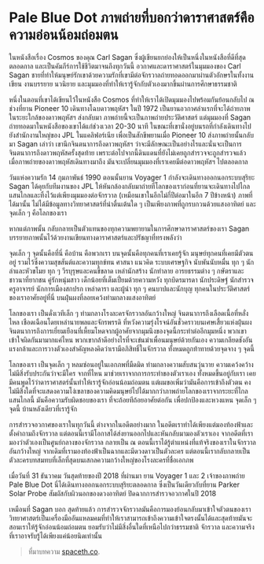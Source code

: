 
Pale Blue Dot ภาพถ่ายที่บอกว่าดาราศาสตร์คือความอ่อนน้อมถ่อมตน
===

ในหนังสือเรื่อง Cosmos ของคุณ Carl Sagan ซึ่งผู้เขียนยกย่องให้เป็นหนึ่งในหนังสือที่ดีที่สุดตลอดกาล และเป็นคัมภีร์การใช้ชีวิตมาจนถึงทุกวันนี้ อวกาศและดาราศาสตร์ในมุมมองของ Carl Sagan ชายที่ทำให้มนุษย์รักเขาด้วยความรักที่เขามีต่อจักรวาลถ่ายทอดออกมาผ่านตัวอักษรในทั้งงานเขียน งานบรรยาย นวนิยาย และมุมมองที่ทำให้เรารู้จักกับตัวเองมากขึ้นผ่านการศึกษาธรรมชาติ


หนึ่งในตอนที่เขาได้เขียนไว้ในหนังสือ Cosmos ที่ทำให้เราได้เปิดมุมมองไปพร้อมกันย้อนกลับไป ณ ช่วงที่ยาน Pioneer 10 เดินทางโฉบดาวพฤหัสฯ ในปี 1972 เป็นยานอวกาศลำแรกที่จะได้ถ่ายภาพในระยะใกล้ของดาวพฤหัสฯ ส่งกลับมา ภาพถ่ายนี้จะเป็นภาพถ่ายประวัติศาสตร์ แต่มุมมองที่ Sagan ถ่ายทอดมาในหนังสือของเขาได้แก่ช่วงเวลา 20-30 นาที ในขณะที่เขานั่งอยู่บนรถที่กำลังเดินทางไปยังสำนักงานใหญ่ของ JPL ในแคลิฟอร์เนีย เพื่อเป็นสักขีพยานเมื่อ Pioneer 10 ส่งภาพถ่ายนั้นกลับมา Sagan เล่าว่า เขานึกจินตนาการถึงดาวพฤหัสฯ ว่าจะมีลักษณะเป็นอย่างไรและนั่นจะเป็นการจินตนาการถึงดาวพฤหัสครั้งสุดท้าย เพราะต่อไปจากนี้ดินแดนที่ยังไม่เคยถูกสำรวจจะถูกสำรวจแล้ว เมื่อภาพถ่ายของดาวพฤหัสเดินทางมาถึง มันจะเปลี่ยนมุมมองที่เราเคยมีต่อดาวพฤหัสฯ ไปตลอดกาล


วันแห่งความรัก 14 กุมภาพันธ์ 1990 ตอนนั้นยาน Voyager 1 กำลังจะเดินทางออกนอกระบบสุริยะ Sagan ได้คุยกับทีมงานของ JPL ให้หันกล้องกลับมาถ่ายที่โลกของเราก่อนที่ยานจะเดินทางไปไกลแสนไกลและทิ้งไว้แต่เพียงมุมมองต่อจักรวาล (เหมือนเขาในอีกไม่กี่ปีต่อมาในอีก 7 ปีข้างหน้า) ภาพที่ได้มานั้น ไม่ได้มีข้อมูลทางวิทยาศาสตร์ที่น่าตื่นเต้นใด ๆ เป็นเพียงภาพที่ถูกรบกวนด้วยแสงอาทิตย์ และจุดเล็ก ๆ คือโลกของเรา

หากแต่ภาพนั้น กลับกลายเป็นตัวแทนของทุกความพยายามในการศึกษาดาราศาสตร์ของเรา Sagan บรรยายภาพนั้นไว้ด้วยงานเขียนทางดาราศาสตร์และปรัชญาที่ทรงพลังว่า

จุดเล็ก ๆ จุดนั้นคือที่นี่ คือบ้าน คือพวกเรา บนจุดนั้นคือทุกคนที่เราเคยรู้จัก มนุษย์ทุกคนที่เคยมีตัวตนอยู่ รวมไว้ซึ่งความสุขสันต์และความทุกข์ทน ศาสนา แนวคิด ระบบเศรษฐกิจ นับพันนับหมื่น ทุก ๆ นักล่าและหัวขโมย ทุก ๆ วีรบุรุษและคนขี้ขลาด เหล่านักสร้าง นักทำลาย อารยธรรมต่าง ๆ กษัตราและชาวนาที่ยากชน คู่รักหนุ่มสาว เด็กน้อยที่เต็มเปี่ยมด้วยความหวัง ทุกบิดรมารดา นักประดิษฐ์ นักสำรวจ ครูอาจารย์ นักการเมืองสกปรก เหล่าดารา และผู้นำ ทุก ๆ คนบาปและนักบุญ ทุกคนในประวัติศาสตร์ของเราอาศัยอยู่ที่นี่ บนฝุ่นผงที่ลอยเคว้งท่ามกลางแสงอาทิตย์


โลกของเรา เป็นดั่งเวทีเล็ก ๆ ท่ามกลางโรงละครจักรวาลอันกว้างใหญ่ จินตนาการถึงเลือดเนื้อที่หลั่งไหล เชือดเฉือนโดยเหล่านายพลและจักรพรรดิ ที่หวังความรุ่งโรจน์อันชั่วคราวบนเศษเสี้ยวแห่งฝุ่นผง จินตนาการถึงการเยี่ยมเยือนที่เหี้ยมโหดจากผู้อาศัยจากมุมนึงของจุดนี้กระทำต่ออีกมุมหนึ่ง พวกเขาเข้าใจผิดกันมามากแค่ไหน พวกเขากล้าดีอย่างไรที่จะเข่นฆ่าเพื่อนมนุษย์ด้วยกันเอง ความเกลียดชังอันแรงกล้าและการวางตัวเองสำคัญหลงคิดว่าเรามีอภิสิทธิ์ในจักรวาล ทั้งหมดถูกท้าทายด้วยจุดจาง ๆ จุดนี้

โลกของเรา เป็นจุดเล็ก ๆ หลมซ่อนอยู่ในเอกภพที่มืดมิด ท่ามกลางความสับสนวุ่นวาย ความเคว้งคว้าง ไม่มีสิ่งรับประกันว่าจะมีใคร จากที่ไหน มาช่วยเราจากการกระทำของตัวเราเอง ทั้งหมดขึ้นอยู่กับเรา เคยมีคนพูดไว้ว่าดาราศาสตร์นั้นทำให้เรารู้จักอ่อนน้อมถ่อมตน แต่ผมขอเพิ่มว่ามันคือการเข้าถึงตัวตน คงไม่มีสิ่งใดที่จะแสดงความโง่เขลาของความคิดมนุษย์ไปได้มากกว่าภาพถ่ายโลกของเราจากระยะที่ไกลแสนไกลนี้ มันคือความรับผิดชอบของเรา ที่จะถ้อยทีถ้อยอาศัยต่อกัน เพื่อปกป้องและหวงแหน จุดเล็ก ๆ จุดนี้ บ้านหลังเดียวที่เรารู้จัก

การสำรวจอวกาศของเราในทุกวันนี้ ต่างจากในอดีตอย่างมาก ในอดีตเราทำได้เพียงแต่มองท้องฟ้าและตั้งคำถามถึงจักรวาล แต่ตอนนี้เรามีโอกาสได้ส่งยานออกไปและหันกลับมามองตัวเราเอง จากอดีตที่เรามองว่าตัวเองเป็นศูนย์กลางของจักรวาล กลายเป็น ณ ตอนนี้เราได้รู้ตำแหน่งที่แท้จริงของเราในจักรวาลอันกว้างใหญ่ จากเดิมที่เรามองท้องฟ้าเป็นฉากและมีดวงดาวเป็นตัวละคร แต่ตอนนี้เรากลับกลายเป็นตัวละครบทสมทบที่เล็กที่สุดบนเสกลความกว้างใหญ่ของโรงละครที่ชื่อเอกภพ


เมื่อวันที่ 31 ธันวาคม วันสุดท้ายของปี 2018 ที่ผ่านมา ยาน Voyager 1 และ 2 เจ้าของภาพถ่าย Pale Blue Dot นี่ได้เดินทางออกนอกระบบสุริยะตลอดกาล ซึ่งเป็นวันเดียวกับที่ยาน Parker Solar Probe สัมผัสกับผิวนอกของดวงอาทิตย์ ปิดฉากการสำรวจอวกาศในปี 2018

เหมือนที่ Sagan บอก สุดท้ายแล้ว การสำรวจจักรวาลมันคือการมองย้อนกลับมาเข้าใจตัวตนของเรา วิทยาศาสตร์เป็นเครื่องมืออันแหลมคมที่ทำให้เราสามารถเข้าถึงความเข้าใจตรงนั้นได้และสุดท้ายมันจะสอนเราให้รู้จักอ่อนน้อมถ่อมตน ยอมรับว่าไม่มีสิ่งอื่นใดที่เหนือไปกว่าธรรมชาติ จักรวาล และความจริง ที่เราอาจรับรู้ได้เพียงแค่น้อยนิดเท่านั้น

> ที่มาบทความ [spaceth.co](https://spaceth.co/pale-blue-dot/).
<!--stackedit_data:
eyJoaXN0b3J5IjpbMTUzNjg3MDE2N119
-->